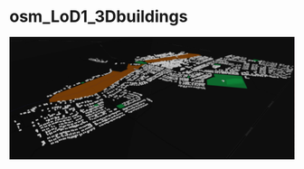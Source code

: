# osm_LoD1_3Dbuildings


![alt text](https://github.com/AdrianKriger/osm_LoD1_3Dbuildings/blob/main/img/mamre.png?raw=true)
